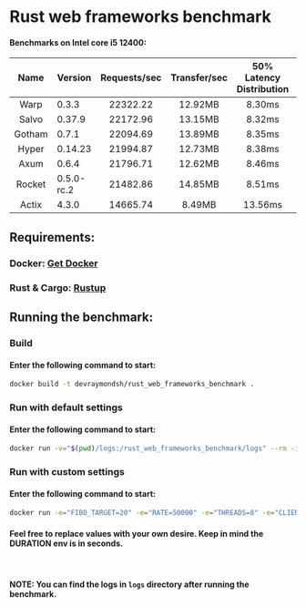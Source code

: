 # Rust web frameworks benchmark

#### Benchmarks on Intel core i5 12400:
|  Name  | Version    | Requests/sec | Transfer/sec | 50% Latency Distribution | 75% Latency Distribution | 99% Latency Distribution |
|:------:|------------|:------------:|:------------:|:------------------------:|:------------------------:|:------------------------:|
| Warp   | 0.3.3      |   22322.22   |    12.92MB   |          8.30ms          |          11.97ms         |          25.53ms         |
| Salvo  | 0.37.9     |   22172.96   |    13.15MB   |          8.32ms          |          12.10ms         |          27.75ms         |
| Gotham | 0.7.1      |   22094.69   |    13.89MB   |          8.35ms          |          12.07ms         |          27.29ms         |
| Hyper  | 0.14.23    |   21994.87   |    12.73MB   |          8.38ms          |          12.09ms         |          25.68ms         |
| Axum   | 0.6.4      |   21796.71   |    12.62MB   |          8.46ms          |          12.29ms         |          26.61ms         |
| Rocket | 0.5.0-rc.2 |   21482.86   |    14.85MB   |          8.51ms          |          12.52ms         |          29.67ms         |
| Actix  | 4.3.0      |   14665.74   |    8.49MB    |          13.56ms         |          15.53ms         |          27.25ms         |


## **Requirements:**
### Docker: [Get Docker](https://docs.docker.com/get-docker/)
### Rust & Cargo: [Rustup](https://rustup.rs/)

## **Running the benchmark:**
### **Build**
#### Enter the following command to start:
```bash
docker build -t devraymondsh/rust_web_frameworks_benchmark .
```
### **Run with default settings**
#### Enter the following command to start:
```bash
docker run -v="$(pwd)/logs:/rust_web_frameworks_benchmark/logs" --rm -it devraymondsh/rust_web_frameworks_benchmark
```

### **Run with custom settings**
#### Enter the following command to start:
```bash
docker run -e="FIBO_TARGET=20" -e="RATE=50000" -e="THREADS=8" -e="CLIENTS=200" -e="DURATION=10" -v="$(pwd)/logs:/rust_web_frameworks_benchmark/logs" --rm -it devraymondsh/rust_web_frameworks_benchmark
```
#### Feel free to replace values with your own desire. Keep in mind the DURATION env is in seconds.

<br />

#### NOTE: You can find the logs in `logs` directory after running the benchmark.
